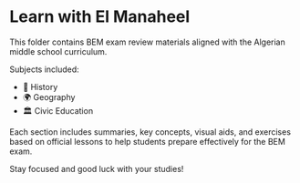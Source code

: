 # Learn with El Manaheel

This folder contains BEM exam review materials aligned with the Algerian middle school curriculum.

Subjects included:
- 📜 History
- 🌍 Geography
- 🏛️ Civic Education

Each section includes summaries, key concepts, visual aids, and exercises based on official lessons to help students prepare effectively for the BEM exam.

Stay focused and good luck with your studies!
